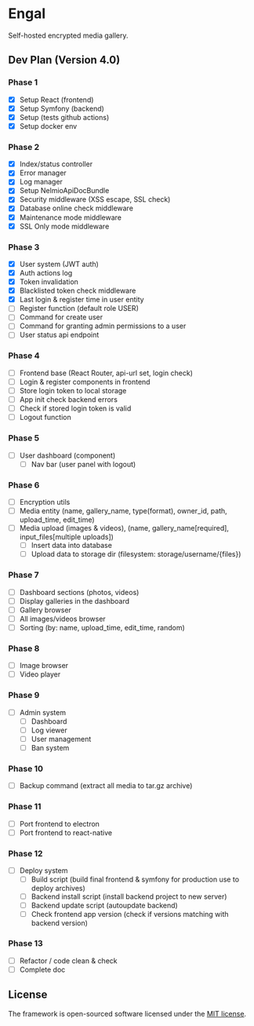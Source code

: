 # Engal
Self-hosted encrypted media gallery.

## Dev Plan (Version 4.0)
### Phase 1
- [X] Setup React (frontend)
- [X] Setup Symfony (backend)
- [X] Setup (tests github actions)
- [X] Setup docker env
### Phase 2
- [X] Index/status controller
- [X] Error manager
- [X] Log manager
- [X] Setup NelmioApiDocBundle 
- [X] Security middleware (XSS escape, SSL check)
- [X] Database online check middleware
- [X] Maintenance mode middleware
- [X] SSL Only mode middleware
### Phase 3
- [X] User system (JWT auth)
- [X] Auth actions log
- [X] Token invalidation
- [X] Blacklisted token check middleware
- [X] Last login & register time in user entity
- [ ] Register function (default role USER)
- [ ] Command for create user
- [ ] Command for granting admin permissions to a user
- [ ] User status api endpoint
### Phase 4
- [ ] Frontend base (React Router, api-url set, login check)
- [ ] Login & register components in frontend
- [ ] Store login token to local storage
- [ ] App init check backend errors
- [ ] Check if stored login token is valid
- [ ] Logout function
### Phase 5
- [ ] User dashboard (component)
    - [ ] Nav bar (user panel with logout)
### Phase 6
- [ ] Encryption utils
- [ ] Media entity (name, gallery_name, type(format), owner_id, path, upload_time, edit_time)
- [ ] Media upload (images & videos), (name, gallery_name[required], input_files[multiple uploads])
    - [ ] Insert data into database
    - [ ] Upload data to storage dir (filesystem: storage/username/{files})
### Phase 7
- [ ] Dashboard sections (photos, videos)
- [ ] Display galleries in the dashboard
- [ ] Gallery browser
- [ ] All images/videos browser
- [ ] Sorting (by: name, upload_time, edit_time, random)
### Phase 8
- [ ] Image browser
- [ ] Video player
### Phase 9
- [ ] Admin system
    - [ ] Dashboard
    - [ ] Log viewer
    - [ ] User management
    - [ ] Ban system
### Phase 10
- [ ] Backup command (extract all media to tar.gz archive)
### Phase 11
- [ ] Port frontend to electron
- [ ] Port frontend to react-native
### Phase 12
- [ ] Deploy system
    - [ ] Build script (build final frontend & symfony for production use to deploy archives)
    - [ ] Backend install script (install backend project to new server)
    - [ ] Backend update script (autoupdate backend)
    - [ ] Check frontend app version (check if versions matching with backend version)
### Phase 13
- [ ] Refactor / code clean & check
- [ ] Complete doc

## License
The framework is open-sourced software licensed under the [MIT license](https://opensource.org/licenses/MIT).
